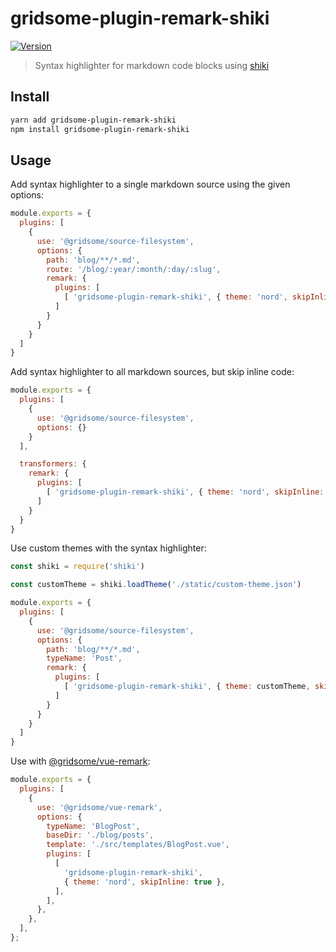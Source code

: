 # gridsome-plugin-remark-shiki

[![Version](https://img.shields.io/npm/v/gridsome-plugin-remark-shiki.svg)](https://www.npmjs.com/package/gridsome-plugin-remark-shiki)

> Syntax highlighter for markdown code blocks using [shiki](https://shiki.matsu.io/)

## Install

```sh
yarn add gridsome-plugin-remark-shiki
npm install gridsome-plugin-remark-shiki
```

## Usage

Add syntax highlighter to a single markdown source using the given options:

```js
module.exports = {
  plugins: [
    {
      use: '@gridsome/source-filesystem',
      options: {
        path: 'blog/**/*.md',
        route: '/blog/:year/:month/:day/:slug',
        remark: {
          plugins: [
            [ 'gridsome-plugin-remark-shiki', { theme: 'nord', skipInline: false } ]
          ]
        }
      }
    }
  ]
}
```

Add syntax highlighter to all markdown sources, but skip inline code:

```js
module.exports = {
  plugins: [
    {
      use: '@gridsome/source-filesystem',
      options: {}
    }
  ],

  transformers: {
    remark: {
      plugins: [
        [ 'gridsome-plugin-remark-shiki', { theme: 'nord', skipInline: true } ]
      ]
    }
  }
}
```

Use custom themes with the syntax highlighter:

```js
const shiki = require('shiki')

const customTheme = shiki.loadTheme('./static/custom-theme.json')

module.exports = {
  plugins: [
    {
      use: '@gridsome/source-filesystem',
      options: {
        path: 'blog/**/*.md',
        typeName: 'Post',
        remark: {
          plugins: [
            [ 'gridsome-plugin-remark-shiki', { theme: customTheme, skipInline: true } ]
          ]
        }
      }
    }
  ]
}
```

Use with [@gridsome/vue-remark](https://gridsome.org/plugins/@gridsome/vue-remark):

```js
module.exports = {
  plugins: [
    {
      use: '@gridsome/vue-remark',
      options: {
        typeName: 'BlogPost',
        baseDir: './blog/posts',
        template: './src/templates/BlogPost.vue',
        plugins: [
          [
            'gridsome-plugin-remark-shiki',
            { theme: 'nord', skipInline: true },
          ],
        ],
      },
    },
  ],
};
```
